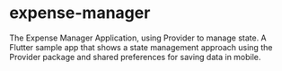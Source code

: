 # expense-manager
The Expense Manager Application, using Provider to manage state.  A Flutter sample app that shows a state management approach using the Provider package and shared preferences for saving data in mobile.

